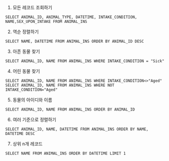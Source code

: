 1. 모든 레코드 조회하기

```mysql
SELECT ANIMAL_ID, ANIMAL_TYPE, DATETIME, INTAKE_CONDITION, NAME,SEX_UPON_INTAKE FROM ANIMAL_INS
```



2. 역순 정렬하기

```mysql
SELECT NAME, DATETIME FROM ANIMAL_INS ORDER BY ANIMAL_ID DESC
```



3. 아픈 동물 찾기

```mysql
SELECT ANIMAL_ID, NAME FROM ANIMAL_INS WHERE INTAKE_CONDITION = "Sick"
```



4. 어린 동물 찾기

```mysql
SELECT ANIMAL_ID, NAME FROM ANIMAL_INS WHERE INTAKE_CONDITION<>"Aged"
SELECT ANIMAL_ID, NAME FROM ANIMAL_INS WHERE NOT INTAKE_CONDITION="Aged"
```



5. 동물의 아이디와 이름

```mysql
SELECT ANIMAL_ID, NAME FROM ANIMAL_INS ORDER BY ANIMAL_ID
```



6. 여러 기준으로 정렬하기

```mysql
SELECT ANIMAL_ID, NAME, DATETIME FROM ANIMAL_INS ORDER BY NAME, DATETIME DESC
```



7. 상위 n개 레코드

```mysql
SELECT NAME FROM ANIMAL_INS ORDER BY DATETIME LIMIT 1
```

